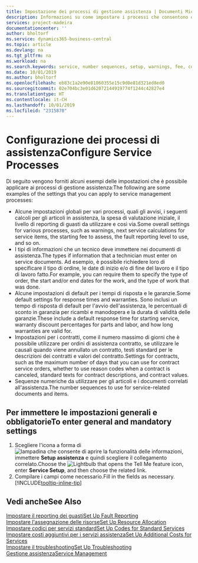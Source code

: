 ```yaml
---
title: Impostazione dei processi di gestione assistenza | Documenti Microsoft
description: Informazioni su come impostare i processi che consentono di assicurarsi che i clienti siano soddisfatti del servizio di assistenza clienti.
services: project-madeira
documentationcenter: ''
author: bholtorf
ms.service: dynamics365-business-central
ms.topic: article
ms.devlang: na
ms.tgt_pltfrm: na
ms.workload: na
ms.search.keywords: service, number sequences, setup, warnings, fee, contracts, warranties
ms.date: 10/01/2019
ms.author: bholtorf
ms.openlocfilehash: eb83c1a2e90e81060355e15c9d0e81d321ed8ed0
ms.sourcegitcommit: 02e704bc3e01d62072144919774f1244c42827e4
ms.translationtype: HT
ms.contentlocale: it-CH
ms.lasthandoff: 10/01/2019
ms.locfileid: "2315870"
---
```

# <a name="configure-service-processes"></a><span data-ttu-id="82e20-103">Configurazione dei processi di assistenza</span><span class="sxs-lookup"><span data-stu-id="82e20-103">Configure Service Processes</span></span>
<span data-ttu-id="82e20-104">Di seguito vengono forniti alcuni esempi delle impostazioni che è possibile applicare ai processi di gestione assistenza:</span><span class="sxs-lookup"><span data-stu-id="82e20-104">The following are some examples of the settings that you can apply to service management processes:</span></span>  
  
* <span data-ttu-id="82e20-105">Alcune impostazioni globali per vari processi, quali gli avvisi, i seguenti calcoli per gli articoli in assistenza, la spesa di valutazione iniziale, il livello di reporting di guasti da utilizzare e così via.</span><span class="sxs-lookup"><span data-stu-id="82e20-105">Some overall settings for various processes, such as warnings, next service calculations for service items, the starting fee to assess, the fault reporting level to use, and so on.</span></span>  
* <span data-ttu-id="82e20-106">I tipi di informazioni che un tecnico deve immettere nei documenti di assistenza.</span><span class="sxs-lookup"><span data-stu-id="82e20-106">The types if information that a technician must enter on service documents.</span></span> <span data-ttu-id="82e20-107">Ad esempio, è possibile richiedere loro di specificare il tipo di ordine, le date di inizio e/o di fine del lavoro e il tipo di lavoro fatto.</span><span class="sxs-lookup"><span data-stu-id="82e20-107">For example, you can require them to specify the type of order, the start and/or end dates for the work, and the type of work that was done.</span></span>  
* <span data-ttu-id="82e20-108">Alcune impostazioni di default per i tempi di risposta e le garanzie.</span><span class="sxs-lookup"><span data-stu-id="82e20-108">Some default settings for response times and warranties.</span></span> <span data-ttu-id="82e20-109">Sono inclusi un tempo di risposta di default per l'avvio dell'assistenza, le percentuali di sconto in garanzia per ricambi e manodopera e la durata di validità delle garanzie.</span><span class="sxs-lookup"><span data-stu-id="82e20-109">These include a default response time for starting service, warranty discount percentages for parts and labor, and how long warranties are valid for.</span></span>  
* <span data-ttu-id="82e20-110">Impostazioni per i contratti, come il numero massimo di giorni che è possibile utilizzare per ordini di assistenza contratto, se utilizzare le causali quando viene annullato un contratto, testi standard per le descrizioni dei contratti e valori del contratto.</span><span class="sxs-lookup"><span data-stu-id="82e20-110">Settings for contracts, such as the maximum number of days that you can use for contract service orders, whether to use reason codes when a contract is canceled, standard texts for contract descriptions, and contract values.</span></span>  
* <span data-ttu-id="82e20-111">Sequenze numeriche da utilizzare per gli articoli e i documenti correlati all'assistenza.</span><span class="sxs-lookup"><span data-stu-id="82e20-111">The number sequences to use for service-related documents and items.</span></span>  

## <a name="to-enter-general-and-mandatory-settings"></a><span data-ttu-id="82e20-112">Per immettere le impostazioni generali e obbligatorie</span><span class="sxs-lookup"><span data-stu-id="82e20-112">To enter general and mandatory settings</span></span>
1. <span data-ttu-id="82e20-113">Scegliere l'icona a forma di ![lampadina che consente di aprire la funzionalità delle informazioni](media/ui-search/search_small.png "Informazioni sull'operazione che si desidera eseguire"), immettere **Setup assistenza** e quindi scegliere il collegamento correlato.</span><span class="sxs-lookup"><span data-stu-id="82e20-113">Choose the ![Lightbulb that opens the Tell Me feature](media/ui-search/search_small.png "Tell me what you want to do") icon, enter **Service Setup**, and then choose the related link.</span></span>
2. <span data-ttu-id="82e20-114">Compilare i campi come necessario.</span><span class="sxs-lookup"><span data-stu-id="82e20-114">Fill in the fields as necessary.</span></span> [!INCLUDE[tooltip-inline-tip](includes/tooltip-inline-tip_md.md)]  

## <a name="see-also"></a><span data-ttu-id="82e20-115">Vedi anche</span><span class="sxs-lookup"><span data-stu-id="82e20-115">See Also</span></span>  
[<span data-ttu-id="82e20-116">Impostare il reporting dei guasti</span><span class="sxs-lookup"><span data-stu-id="82e20-116">Set Up Fault Reporting</span></span>](service-how-setup-fault-reporting.md)  
[<span data-ttu-id="82e20-117">Impostare l'assegnazione delle risorse</span><span class="sxs-lookup"><span data-stu-id="82e20-117">Set Up Resource Allocation</span></span>](service-how-setup-resource-allocation.md)  
[<span data-ttu-id="82e20-118">Impostare codici per servizi standard</span><span class="sxs-lookup"><span data-stu-id="82e20-118">Set Up Codes for Standard Services</span></span>](service-how-setup-service-coding.md)  
[<span data-ttu-id="82e20-119">Impostare costi aggiuntivi per i servizi assistenza</span><span class="sxs-lookup"><span data-stu-id="82e20-119">Set Up Additional Costs for Services</span></span>](service-how-setup-service-costs-pricing.md)  
[<span data-ttu-id="82e20-120">Impostare il troubleshooting</span><span class="sxs-lookup"><span data-stu-id="82e20-120">Set Up Troubleshooting</span></span>](service-how-setup-troubleshooting.md)  
[<span data-ttu-id="82e20-121">Gestione assistenza</span><span class="sxs-lookup"><span data-stu-id="82e20-121">Service Management</span></span>](service-service.md)  
